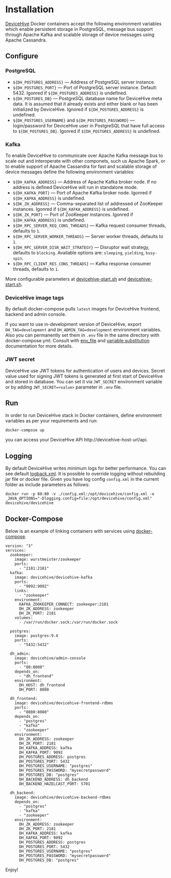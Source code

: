 # Installation
[DeviceHive](https://github.com/devicehive/devicehive-java-server) Docker containers accept the following environment variables which enable persistent storage in PostgreSQL, message bus support through Apache Kafka and scalable storage of device messages using Apache Cassandra.

## Configure 
### PostgreSQL
* ```${DH_POSTGRES_ADDRESS}``` — Address of PostgreSQL server instance. 
* ```${DH_POSTGRES_PORT}``` — Port of PostgreSQL server instance. Default: 5432. Igonred if ```${DH_POSTGRES_ADDRESS}``` is undefined.
* ```${DH_POSTGRES_DB}``` — PostgreSQL database name for DeviceHive meta data. It is assumed that it already exists and either blank or has been initialized by DeviceHive. Ignored if ```${DH_POSTGRES_ADDRESS}``` is undefined.
* ```${DH_POSTGRES_USERNAME}``` and ```${DH_POSTGRES_PASSWORD}``` — login/password for DeviceHive user in PostgreSQL that have full access to ```${DH_POSTGRES_DB}```. Igonred if  ```${DH_POSTGRES_ADDRESS}``` is undefined.

### Kafka
To enable DeviceHive to communicate over Apache Kafka message bus to scale out and interoperate with other componets, such us Apache Spark, or to enable support of Apache Cassandra for fast and scalable storage of device messages define the following environment variables:
* ```${DH_KAFKA_ADDRESS}``` — Address of Apache Kafka broker node. If no address is defined DeviceHive will run in standalone mode.
* ```${DH_KAFKA_PORT}``` — Port of Apache Kafka broker node. Igonred if ```${DH_KAFKA_ADDRESS}``` is undefined.
* ```${DK_ZH_ADDRESS}``` — Comma-separated list of addressed of ZooKeeper instances. Igonred if ```${DH_KAFKA_ADDRESS}``` is undefined.
* ```${DK_ZK_PORT}``` — Port of ZooKeeper instances. Igonred if ```${DH_KAFKA_ADDRESS}``` is undefined.
* ```${DH_RPC_SERVER_REQ_CONS_THREADS}``` — Kafka request consumer threads, defaults to ```1```.
* ```${DH_RPC_SERVER_WORKER_THREADS}``` — Server worker threads, defaults to ```1```.
* ```${DH_RPC_SERVER_DISR_WAIT_STRATEGY}``` — Disruptor wait strategy, defaults to ```blocking```. Available options are: ```sleeping```, ```yielding```, ```busy-spin```.
* ```${DH_RPC_CLIENT_RES_CONS_THREADS}``` — Kafka response consumer threads, defaults to ```1```.

More configurable parameters at [devicehive-start.sh](devicehive-frontend/devicehive-start.sh) and [devicehive-start.sh](devicehive-backend/devicehive-start.sh).

### DeviceHive image tags
By default docker-compose pulls `latest` images for DeviceHive frontend, backend and admin console.

If you want to use in-development version of DeviceHive, export `DH_TAG=development` and `DH_ADMIN_TAG=development` environment variables. Also you can permanently set them in `.env` file in the same directory with docker-compose.yml. Consult with [env_file](https://docs.docker.com/compose/compose-file/#env_file) and [variable substitution](https://docs.docker.com/compose/compose-file/#variable-substitution) documentation for more details.

### JWT secret
DeviceHive use JWT tokens for authentication of users and devices. Secret value used for signing JWT tokens is generated at first start of DeviceHive and stored in database. You can set it via `JWT_SECRET` environment variable or by adding `JWT_SECRET=<value>` parameter in `.env` file.

## Run
In order to run DeviceHive stack in Docker containers, define environment variables as per your requirements and run:
```
docker-compose up
```
you can access your DeviceHive API http://devicehive-host-url/api. 


## Logging
By default DeviceHive writes minimum logs for better performance. You can see default [logback.xml](https://github.com/devicehive/devicehive-java-server/blob/development/src/main/resources/logback.xml).
It is possible to override logging without rebuilding jar file or docker file. Given you have log config `config.xml` in the current folder as include parameters as follows:
```
docker run -p 80:80 -v ./config.xml:/opt/devicehive/config.xml -e _JAVA_OPTIONS="-Dlogging.config=file:/opt/devicehive/config.xml" devicehive/devicehive
```

## Docker-Compose

Below is an example of linking containers with services using [docker-compose](https://docs.docker.com/compose/compose-file/#/version-3).

```
version: "3"
services:
  zookeeper:
    image: wurstmeister/zookeeper
    ports:
      - "2181:2181"
  kafka:
    image: devicehive/devicehive-kafka
    ports:
      - "9092:9092"
    links:
      - "zookeeper"
    environment:
      KAFKA_ZOOKEEPER_CONNECT: zookeeper:2181
      DH_ZK_ADDRESS: zookeeper
      DH_ZK_PORT: 2181
    volumes:
      - /var/run/docker.sock:/var/run/docker.sock

  postgres:
    image: postgres:9.4
    ports:
      - "5432:5432"
 
  dh_admin:
    image: devicehive/admin-console
    ports: 
      - "80:8080"
    depends_on:
      - "dh_frontend"
    environment:
      DH_HOST: dh_frontend
      DH_PORT: 8080 

  dh_frontend:
    image: devicehive/devicehive-frontend-rdbms
    ports:
      - "8080:8080"
    depends_on:
      - "postgres"
      - "kafka"
      - "zookeeper"
    environment:
      DH_ZK_ADDRESS: zookeeper
      DH_ZK_PORT: 2181
      DH_KAFKA_ADDRESS: kafka
      DH_KAFKA_PORT: 9092
      DH_POSTGRES_ADDRESS: postgres
      DH_POSTGRES_PORT: 5432
      DH_POSTGRES_USERNAME: "postgres"
      DH_POSTGRES_PASSWORD: "mysecretpassword"
      DH_POSTGRES_DB: "postgres"
      DH_BACKEND_ADDRESS: dh_backend
      DH_BACKEND_HAZELCAST_PORT: 5701

  dh_backend:
    image: devicehive/devicehive-backend-rdbms
    depends_on:
      - "postgres"
      - "kafka"
      - "zookeeper"
    environment:
      DH_ZK_ADDRESS: zookeeper
      DH_ZK_PORT: 2181
      DH_KAFKA_ADDRESS: kafka
      DH_KAFKA_PORT: 9092
      DH_POSTGRES_ADDRESS: postgres
      DH_POSTGRES_PORT: 5432
      DH_POSTGRES_USERNAME: "postgres"
      DH_POSTGRES_PASSWORD: "mysecretpassword"
      DH_POSTGRES_DB: "postgres"
```

Enjoy!

